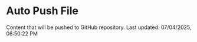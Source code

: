 # Auto Push File

Content that will be pushed to GitHub repository.
Last updated: 07/04/2025, 06:50:22 PM